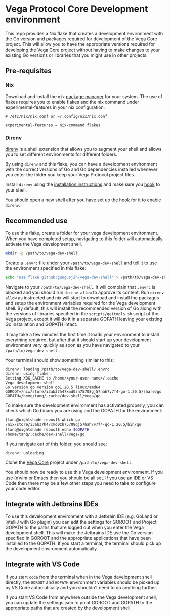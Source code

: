 # Vega Protocol Core Development environment

This repo provides a Nix flake that creates a development environment with the Go version and packages required for development of the Vega Core project. This will
allow you to have the appropriate versions required for developing the Vega Core project without having to make changes to your existing Go versions or libraries
that you might use in other projects.

## Pre-requisites

### Nix

Download and install the `nix` [package manager](https://nixos.org/download.html) for your system. The use of flakes requires you to enable flakes
and the nix command under experimental-features in your nix configuration.

```text
# /etc/nix/nix.conf or ~/.config/nix/nix.conf

experimental-features = nix-command flakes
```

### Direnv

[direnv](https://direnv.net) is a shell extension that allows you to augment your shell and allows you to set different environments for different folders.

By using `direnv` and this flake, you can have a development environment with the correct versions of Go and Go dependencies installed whenever you enter
the folder you keep your Vega Protocol project files.

Install `direnv` using the [installation instructions](https://direnv.net/docs/installation.html) and make sure you [hook](https://direnv.net/docs/hook.html)
to your shell.

You should open a new shell after you have set up the hook for it to enable `direnv`.

## Recommended use

To use this flake, create a folder for your vega development environment. When you have completed setup, navigating to this folder will automatically activate
the Vega development shell.

```bash
mkdir -p /path/to/vega-dev-shell
```

Create a `.envrc` file under your `/path/to/vega-dev-shell` and tell it to use the environment specified in this flake:

```bash
echo "use flake github:guoguojin/vega-dev-shell" > /path/to/vega-dev-shell/.envrc
```

Navigate to your `/path/to/vega-dev-shell`. It will complain that `.envrc` is blocked and you should run `direnv allow` to approve its content. Run `direnv allow`
as instructed and nix will start to download and install the packages and setup the environment variables required for the Vega development shell. By default, this
will install the recommended version of Go along with the versions of libraries specified in the `scripts/gettools.sh` script of the Vega project, except it will do
it in a separate GOPATH leaving your existing Go installation and GOPATH intact.

It may take a few minutes the first time it loads your environment to install everything required, but after that it should start up your development environment
very quickly as soon as you have navigated to your `/path/to/vega-dev-shell`.

Your terminal should show something similar to this:

```text
direnv: loading /path/to/vega-dev-shell/.envrc
direnv: using flake .
Setting XDG_CACHE to /home/<your-user-name>/.cache
Vega development shell
Go version go version go1.20.5 linux/amd64
GOROOT=/nix/store/i3ab37h47xmd0zh75708gj57hah7v7f4-go-1.20.5/share/go
GOPATH=/home/tanq/.cache/dev-shell/vega/go
```

To make sure the development environment has activated properly, you can check which Go binary you are using and the GOPATH for the environment:

```sh
[tanq@nightshade repos]$ which go
/nix/store/i3ab37h47xmd0zh75708gj57hah7v7f4-go-1.20.5/bin/go
[tanq@nightshade repos]$ echo $GOPATH
/home/tanq/.cache/dev-shell/vega/go
```

If you navigate out of this folder, you should see:

```
direnv: unloading
```

Clone the [Vega Core](https://github.com/vegaprotocol/vega.git) project under `/path/to/vega-dev-shell`.

You should now be ready to use this Vega development environment. If you use (n)vim or Emacs then you should be all set. If you use an IDE or VS Code
then there may be a few other steps you need to take to configure your code editor.

## Integrate with Jetbrains IDEs

To use this development environment with a Jetbrain IDE (e.g. GoLand or IntelliJ with Go plugin) you can edit the settings for GOROOT and Project GOPATH
to the paths that are logged out when you enter the Vega development shell. This will make the Jetbrains IDE use the Go version specified in GOROOT
and the appropriate applications that have been installed to the GOPATH. If you start a terminal, the terminal should pick up the development environment
automatically.

## Integrate with VS Code

If you start `code` from the terminal when in the Vega development shell directly, the `GOROOT` and `GOPATH` environment variables should be picked up by
VS Code automatically and you shouldn't need to do anything further.

If you start VS Code from anywhere outside the Vega development shell, you can update the settings.json to point GOROOT and GOPATH to the appropriate
paths that are created by the development shell.
